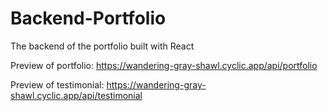 # Backend-Portfolio
The backend of the portfolio built with React

Preview of portfolio: https://wandering-gray-shawl.cyclic.app/api/portfolio

Preview of testimonial: https://wandering-gray-shawl.cyclic.app/api/testimonial

